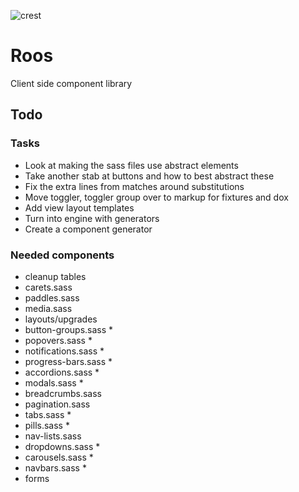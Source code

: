 
![crest](https://secure.gravatar.com/avatar/aa8ea677b07f626479fd280049b0e19f?s=75)

# Roos
Client side component library

## Todo

### Tasks
- Look at making the sass files use abstract elements
- Take another stab at buttons and how to best abstract these
- Fix the extra lines from matches around substitutions
- Move toggler, toggler group over to markup for fixtures and dox
- Add view layout templates
- Turn into engine with generators
- Create a component generator

### Needed components
- cleanup tables
- carets.sass
- paddles.sass
- media.sass
- layouts/upgrades
- button-groups.sass *
- popovers.sass *
- notifications.sass *
- progress-bars.sass *
- accordions.sass *
- modals.sass *
- breadcrumbs.sass
- pagination.sass
- tabs.sass *
- pills.sass *
- nav-lists.sass
- dropdowns.sass *
- carousels.sass *
- navbars.sass *
- forms


